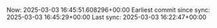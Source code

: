 Now: 2025-03-03 16:45:51.608296+00:00 Earliest commit since sync: 2025-03-03 16:45:29+00:00 Last sync: 2025-03-03 16:22:47+00:00
